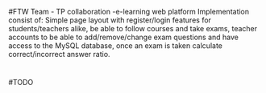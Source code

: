 #FTW Team - TP collaboration -e-learning web platform
Implementation consist of:
Simple page layout with register/login features for students/teachers alike, be able to follow courses and take exams, teacher accounts to be able to add/remove/change exam questions and have access to the MySQL database, once an exam is taken calculate correct/incorrect answer ratio.
#
#TODO
